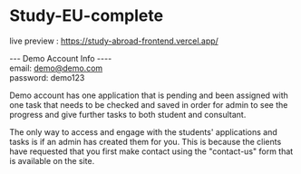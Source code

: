 # Study-EU-complete

live preview : https://study-abroad-frontend.vercel.app/

--- Demo Account Info ----  
email: demo@demo.com  
password: demo123  

Demo account has one application that is pending and been assigned with one task that needs to be checked and saved in order for admin to see the progress and give further tasks to both student and consultant.

The only way to access and engage with the students' applications and tasks is if an admin has created them for you. This is because the clients have requested that you first make contact using the "contact-us" form that is available on the site.

